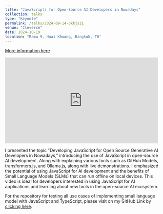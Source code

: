 ```yaml
---
title: "JavaScripts for Open-Source AI Developers in Nowadays"
collection: talks
type: "Keynote"
permalink: /talks/2024-09-14-bkkjs21
venue: "Cleverse"
date: 2024-10-19
location: "Rama 9, Huai Khwang, Bangkok, TH"
---
```


[More information here](https://www.linkedin.com/posts/boatchrnthn_it-was-an-incredible-journey-for-me-on-hosting-activity-7255437416335892482-F0h5?utm_source=social_share_sheet&utm_medium=member_desktop_web)

<iframe width="501" height="282" src="https://www.youtube.com/embed/MA8Y0GIV0Yw?list=PLTuz2sLvbRpxkhdEH2U4Hj1kfHyCMzRRZ" title="JavaScripts for Open-Source AI Developers in Nowadays by Charunthon Limseelo" frameborder="0" allow="accelerometer; autoplay; clipboard-write; encrypted-media; gyroscope; picture-in-picture; web-share" referrerpolicy="strict-origin-when-cross-origin" allowfullscreen></iframe>

<br/>

I presented the topic "Developing JavaScript for Open Source Generative AI Developers in Nowadays," introducing the use of JavaScript in open-source AI development. Along with explaining various tools such as GitHub Models, transformers.js, and Ollama.js, along with live demonstrations. I emphasized the potential of using JavaScript for AI development and the benefits of Small Language Models (SLMs) that can run offline on local devices. This video is ideal for developers interested in using JavaScript for AI applications and learning about new tools in the open-source AI ecosystem.

For the repository for testing all use cases of implementing small language model with JavaScript and TypeScript, please visit on my GitHub Link by [clicking here](https://github.com/chrnthnkmutt/slm-js-experiment).